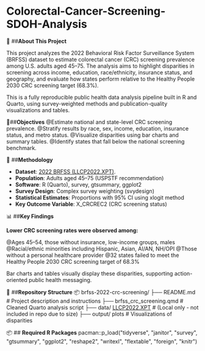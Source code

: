 # Colorectal-Cancer-Screening-SDOH-Analysis

🔎 ##**About This Project**

This project analyzes the 2022 Behavioral Risk Factor Surveillance System (BRFSS) dataset to estimate colorectal cancer (CRC) screening prevalence among U.S. adults aged 45–75. The analysis aims to highlight disparities in screening across income, education, race/ethnicity, insurance status, and geography, and evaluate how states perform relative to the Healthy People 2030 CRC screening target (68.3%).

This is a fully reproducible public health data analysis pipeline built in R and Quarto, using survey-weighted methods and publication-quality visualizations and tables.

🎯##**Objectives**
@Estimate national and state-level CRC screening prevalence.
@Stratify results by race, sex, income, education, insurance status, and metro status.
@Visualize disparities using bar charts and summary tables.
@Identify states that fall below the national screening benchmark.

🧪 ##**Methodology**

- **Dataset**: [2022 BRFSS (LLCP2022.XPT)](https://www.cdc.gov/brfss/annual_data/annual_2022.html).
- **Population**: Adults aged 45–75 (USPSTF recommendation)
- **Software**: R (Quarto), survey, gtsummary, ggplot2
- **Survey Design**: Complex survey weighting (svydesign)
- **Statistical Estimates**: Proportions with 95% CI using xlogit method
- **Key Outcome Variable**: X_CRCREC2 (CRC screening status)

📊 ##**Key Findings**

**Lower CRC screening rates were observed among:**

@Ages 45–54, those without insurance, low-income groups, males
@Racial/ethnic minorities including Hispanic, Asian, AI/AN, NH/OPI
@Those without a personal healthcare provider
@32 states failed to meet the Healthy People 2030 CRC screening target of 68.3%

Bar charts and tables visually display these disparities, supporting action-oriented public health messaging.

📁 ##**Repository Structure**
📦 brfss-2022-crc-screening/
├── README.md                 # Project description and instructions
├── brfss_crc_screening.qmd   # Cleaned Quarto analysis script
├── data/ [LLCP2022.XPT](https://www.cdc.gov/brfss/annual_data/annual_2022.html) # (Local only - not included in repo due to size) 
├── output/ plots             # Visualizations of disparities

📦 ## **Required R Packages**
pacman::p_load("tidyverse", "janitor", "survey", "gtsummary", "ggplot2", 
               "reshape2", "writexl", "flextable", "foreign", "knitr")
